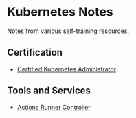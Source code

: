 # Kubernetes Notes

Notes from various self-training resources.

## Certification

- [Certified Kubernetes Administrator](./certified-kubernetes-administrator/README.md)

## Tools and Services

- [Actions Runner Controller](./actions-runner-controller/README.md)
